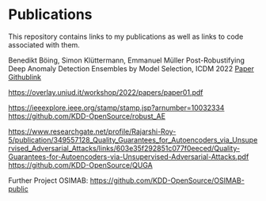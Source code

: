 # Publications

This repository contains links to my publications as well as links to code associated with them.

Benedikt Böing, Simon Klüttermann, Emmanuel Müller
Post-Robustifying Deep Anomaly Detection Ensembles by Model Selection, ICDM 2022
[Paper](https://ls9-www.cs.tu-dortmund.de/publications/ICDM2022.pdf)
[Githublink](https://github.com/KDD-OpenSource/Robustify)

https://overlay.uniud.it/workshop/2022/papers/paper01.pdf

https://ieeexplore.ieee.org/stamp/stamp.jsp?arnumber=10032334
https://github.com/KDD-OpenSource/robust_AE

https://www.researchgate.net/profile/Rajarshi-Roy-5/publication/349557128_Quality_Guarantees_for_Autoencoders_via_Unsupervised_Adversarial_Attacks/links/603e35f292851c077f0eeced/Quality-Guarantees-for-Autoencoders-via-Unsupervised-Adversarial-Attacks.pdf
https://github.com/KDD-OpenSource/QUGA


Further Project OSIMAB:
https://github.com/KDD-OpenSource/OSIMAB-public
